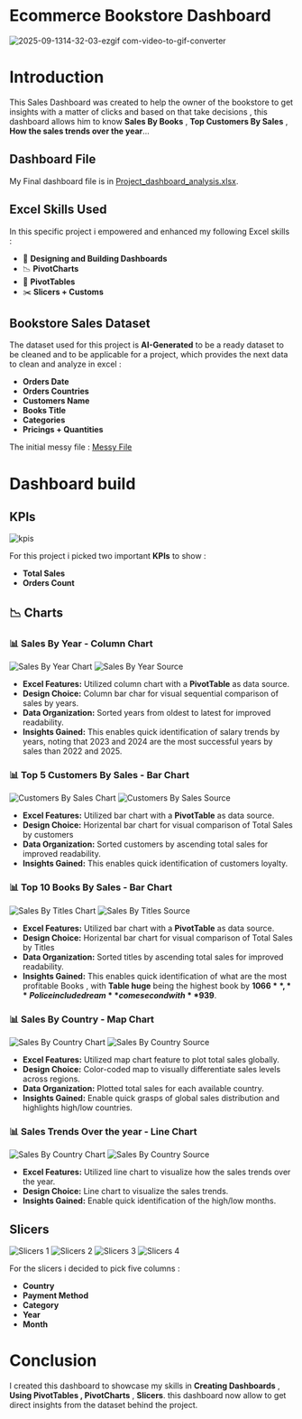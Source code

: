 # Ecommerce Bookstore Dashboard

![2025-09-1314-32-03-ezgif com-video-to-gif-converter](https://github.com/user-attachments/assets/145ed400-176b-4287-b046-8db61a0a98bd)

# Introduction

This Sales Dashboard was created to help the owner of the bookstore to get insights with a matter of clicks and based on that take decisions , this dashboard allows him to know **Sales By Books** , **Top Customers By Sales** , **How the sales trends over the year**...

## Dashboard File

My Final dashboard file is in [Project_dashboard_analysis.xlsx](/Project_1_dashboard/Project_dashboard_analysis.xlsx).

## Excel Skills Used

In this specific project i empowered and enhanced my following Excel skills :

- 📐 **Designing and Building Dashboards**
- 📉 **PivotCharts**
- 📑 **PivotTables**
- ✂️ **Slicers + Customs**

## Bookstore Sales Dataset

The dataset used for this project is **AI-Generated** to be a ready dataset to be cleaned and to be applicable for a project, which provides the next data to clean and analyze in excel :

- **Orders Date**
- **Orders Countries**
- **Customers Name**
- **Books Title**
- **Categories**
- **Pricings + Quantities**

The initial messy file : [Messy File](/initial_messy_data.xlsx)

# Dashboard build

## KPIs

![kpis](/images/kpis_dash.png)

For this project i picked two important **KPIs** to show :

- **Total Sales**
- **Orders Count**

## 📉 Charts

### 📊 Sales By Year - Column Chart

![Sales By Year Chart](/images/sales_by_year_dash.png)
![Sales By Year Source](/images/sales_by_year_dash_source.png)

- **Excel Features:** Utilized column chart with a **PivotTable** as data source.
- **Design Choice:** Column bar char for visual sequential comparison of sales by years.
- **Data Organization:** Sorted years from oldest to latest for improved readability.
- **Insights Gained:** This enables quick identification of salary trends by years, noting that 2023 and 2024 are the most successful years by sales than 2022 and 2025.

### 📊 Top 5 Customers By Sales - Bar Chart

![Customers By Sales Chart](/images/customers_by_sales_dash.png)
![Customers By Sales Source](/images/customers_by_sales_dash_source_last.png)

- **Excel Features:** Utilized bar chart with a **PivotTable** as data source.
- **Design Choice:** Horizental bar chart for visual comparison of Total Sales by customers
- **Data Organization:** Sorted customers by ascending total sales for improved readability.
- **Insights Gained:** This enables quick identification of customers loyalty.

### 📊 Top 10 Books By Sales - Bar Chart

![Sales By Titles Chart](/images/sales_by_title_dash.png)
![Sales By Titles Source](/images/sales_by_title_dash_source.png)

- **Excel Features:** Utilized bar chart with a **PivotTable** as data source.
- **Design Choice:** Horizental bar chart for visual comparison of Total Sales by Titles
- **Data Organization:** Sorted titles by ascending total sales for improved readability.
- **Insights Gained:** This enables quick identification of what are the most profitable Books , with **Table huge** being the highest book by **$1066** , **Police include dream** come second with **$939**.

### 📊 Sales By Country - Map Chart

![Sales By Country Chart](/images/sales_by_country_dash_last.png)
![Sales By Country Source](/images/sales_by_country_dash_source_last.png)

- **Excel Features:** Utilized map chart feature to plot total sales globally.
- **Design Choice:** Color-coded map to visually differentiate sales levels across regions.
- **Data Organization:** Plotted total sales for each available country.
- **Insights Gained:** Enable quick grasps of global sales distribution and highlights high/low countries.

### 📊 Sales Trends Over the year - Line Chart

![Sales By Country Chart](/images/sales_trend_yearly_dash.png)
![Sales By Country Source](/images/sales_trend_yearly_dash_source.png)

- **Excel Features:** Utilized line chart to visualize how the sales trends over the year.
- **Design Choice:** Line chart to visualize the sales trends.
- **Insights Gained:** Enable quick identification of the high/low months.

## Slicers

![Slicers 1](/images/slicers_one.png)
![Slicers 2](/images/category_slicer.png)
![Slicers 3](/images/year_slicer.png)
![Slicers 4](/images/month_slicer.png)

For the slicers i decided to pick five columns :

- **Country**
- **Payment Method**
- **Category**
- **Year**
- **Month**

# Conclusion

I created this dashboard to showcase my skills in **Creating Dashboards** , **Using PivotTables , PivotCharts** , **Slicers**. this dashboard now allow to get direct insights from the dataset behind the project.
